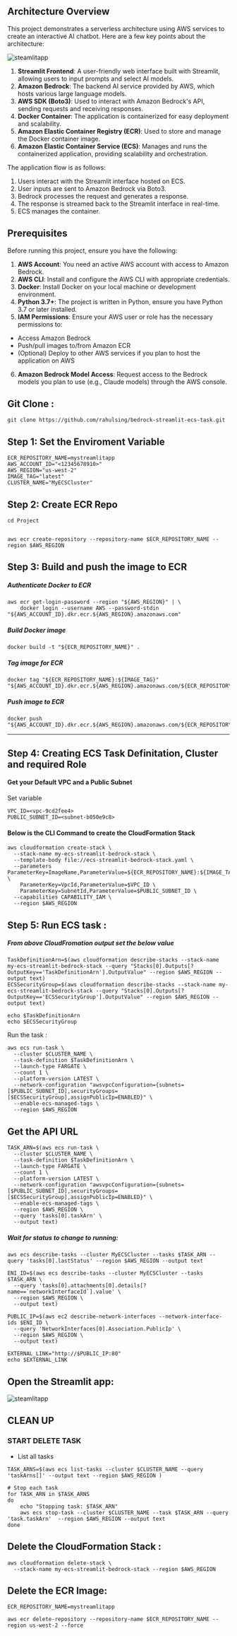 

## Architecture Overview
This project demonstrates a serverless architecture using AWS services to create an interactive AI chatbot. Here are a few key points about the architecture:

![steamlitapp](https://github.com/rahulsing/bedrock-streamlit-ecs-task/blob/main/StreamlitOnECS.PNG?raw=true)

1. **Streamlit Frontend**: A user-friendly web interface built with Streamlit, allowing users to input prompts and select AI models.
2. **Amazon Bedrock**: The backend AI service provided by AWS, which hosts various large language models.
3. **AWS SDK (Boto3)**: Used to interact with Amazon Bedrock's API, sending requests and receiving responses.
4. **Docker Container**: The application is containerized for easy deployment and scalability.
5. **Amazon Elastic Container Registry (ECR)**: Used to store and manage the Docker container image.
6. **Amazon Elastic Container Service (ECS)**: Manages and runs the containerized application, providing scalability and orchestration.

The application flow is as follows:
1. Users interact with the Streamlit interface hosted on ECS.
2. User inputs are sent to Amazon Bedrock via Boto3.
3. Bedrock processes the request and generates a response.
4. The response is streamed back to the Streamlit interface in real-time.
5. ECS manages the container.

## Prerequisites

Before running this project, ensure you have the following:

1. **AWS Account**: You need an active AWS account with access to Amazon Bedrock.
2. **AWS CLI**: Install and configure the AWS CLI with appropriate credentials.
3. **Docker**: Install Docker on your local machine or development environment.
4. **Python 3.7+**: The project is written in Python, ensure you have Python 3.7 or later installed.
5. **IAM Permissions**: Ensure your AWS user or role has the necessary permissions to:
- Access Amazon Bedrock
- Push/pull images to/from Amazon ECR
- (Optional) Deploy to other AWS services if you plan to host the application on AWS
6. **Amazon Bedrock Model Access**: Request access to the Bedrock models you plan to use (e.g., Claude models) through the AWS console.

## Git Clone : 
```
git clone https://github.com/rahulsing/bedrock-streamlit-ecs-task.git
```


## Step 1: Set the Enviroment Variable
```
ECR_REPOSITORY_NAME=mystreamlitapp
AWS_ACCOUNT_ID="<12345678910>"
AWS_REGION="us-west-2"
IMAGE_TAG="latest"
CLUSTER_NAME="MyECSCluster"

```

##  Step 2: Create ECR Repo

```
cd Project


aws ecr create-repository --repository-name $ECR_REPOSITORY_NAME --region $AWS_REGION
```

##  Step 3: Build and push the image to ECR

##### Authenticate Docker to ECR
```
aws ecr get-login-password --region "${AWS_REGION}" | \
    docker login --username AWS --password-stdin "${AWS_ACCOUNT_ID}.dkr.ecr.${AWS_REGION}.amazonaws.com"
```
##### Build Docker image
```
docker build -t "${ECR_REPOSITORY_NAME}" .
```
##### Tag image for ECR
```
docker tag "${ECR_REPOSITORY_NAME}:${IMAGE_TAG}" "${AWS_ACCOUNT_ID}.dkr.ecr.${AWS_REGION}.amazonaws.com/${ECR_REPOSITORY_NAME}:${IMAGE_TAG}"
```

##### Push image to ECR
```
docker push "${AWS_ACCOUNT_ID}.dkr.ecr.${AWS_REGION}.amazonaws.com/${ECR_REPOSITORY_NAME}:${IMAGE_TAG}"
```
-------------------------


## Step 4: Creating ECS Task Definitation, Cluster and required Role
#### Get your Default VPC and a Public Subnet
Set variable 
``` 
VPC_ID=<vpc-9cd2fee4>
PUBLIC_SUBNET_ID=<subnet-b050e9c8>
```

#### Below is the CLI Command to create the CloudFormation Stack
```
aws cloudformation create-stack \
  --stack-name my-ecs-streamlit-bedrock-stack \
  --template-body file://ecs-streamlit-bedrock-stack.yaml \
  --parameters ParameterKey=ImageName,ParameterValue=${ECR_REPOSITORY_NAME}:${IMAGE_TAG} \
    ParameterKey=VpcId,ParameterValue=$VPC_ID \
    ParameterKey=SubnetId,ParameterValue=$PUBLIC_SUBNET_ID \
  --capabilities CAPABILITY_IAM \
  --region $AWS_REGION
```

## Step 5: Run ECS task : 
##### From above CloudFromation output set the below value

```
TaskDefinitionArn=$(aws cloudformation describe-stacks --stack-name my-ecs-streamlit-bedrock-stack --query "Stacks[0].Outputs[?OutputKey=='TaskDefinitionArn'].OutputValue" --region $AWS_REGION --output text)
ECSSecurityGroup=$(aws cloudformation describe-stacks --stack-name my-ecs-streamlit-bedrock-stack --query "Stacks[0].Outputs[?OutputKey=='ECSSecurityGroup'].OutputValue" --region $AWS_REGION --output text)

echo $TaskDefinitionArn
echo $ECSSecurityGroup
```


Run the task  : 
```
aws ecs run-task \
  --cluster $CLUSTER_NAME \
  --task-definition $TaskDefinitionArn \
  --launch-type FARGATE \
  --count 1 \
  --platform-version LATEST \
  --network-configuration "awsvpcConfiguration={subnets=[$PUBLIC_SUBNET_ID],securityGroups=[$ECSSecurityGroup],assignPublicIp=ENABLED}" \
  --enable-ecs-managed-tags \
  --region $AWS_REGION
```

## Get the API URL 
```
TASK_ARN=$(aws ecs run-task \
  --cluster $CLUSTER_NAME \
  --task-definition $TaskDefinitionArn \
  --launch-type FARGATE \
  --count 1 \
  --platform-version LATEST \
  --network-configuration "awsvpcConfiguration={subnets=[$PUBLIC_SUBNET_ID],securityGroups=[$ECSSecurityGroup],assignPublicIp=ENABLED}" \
  --enable-ecs-managed-tags \
  --region $AWS_REGION \
  --query 'tasks[0].taskArn' \
  --output text)
```

##### Wait for status to change to running: 
```
aws ecs describe-tasks --cluster MyECSCluster --tasks $TASK_ARN --query 'tasks[0].lastStatus' --region $AWS_REGION --output text 

```

```
ENI_ID=$(aws ecs describe-tasks --cluster MyECSCluster --tasks $TASK_ARN \
  --query 'tasks[0].attachments[0].details[?name==`networkInterfaceId`].value' \
  --region $AWS_REGION \
  --output text)
```

```
PUBLIC_IP=$(aws ec2 describe-network-interfaces --network-interface-ids $ENI_ID \
  --query 'NetworkInterfaces[0].Association.PublicIp' \
  --region $AWS_REGION \
  --output text)
```

```
EXTERNAL_LINK="http://$PUBLIC_IP:80"
echo $EXTERNAL_LINK
```

## Open the Streamlit app: 
![steamlitapp](https://github.com/rahulsing/bedrock-streamlit-ecs-task/blob/main/StreamlitApp.PNG?raw=true)


## CLEAN UP 

###  START DELETE TASK 

- List all tasks
```
TASK_ARNS=$(aws ecs list-tasks --cluster $CLUSTER_NAME --query 'taskArns[]' --output text --region $AWS_REGION )

# Stop each task
for TASK_ARN in $TASK_ARNS
do
    echo "Stopping task: $TASK_ARN"
    aws ecs stop-task --cluster $CLUSTER_NAME --task $TASK_ARN --query 'task.taskArn'  --region $AWS_REGION --output text 
done
```

## Delete the CloudFormation Stack : 
```
aws cloudformation delete-stack \
  --stack-name my-ecs-streamlit-bedrock-stack --region $AWS_REGION
```

## Delete the ECR Image: 
```
ECR_REPOSITORY_NAME=mystreamlitapp

aws ecr delete-repository --repository-name $ECR_REPOSITORY_NAME --region us-west-2 --force 
```
